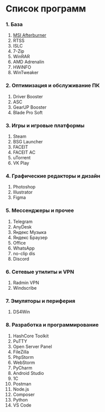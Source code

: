 # Список программ

### **1. База**  
1. [MSI Afterburner](https://www.google.com)  
2. RTSS  
3. ISLC
4. 7-Zip
5. WinRAR
6. AMD Adrenalin
7. HWiNFO
8. WinTweaker

### **2. Оптимизация и обслуживание ПК**  
1. Driver Booster  
2. ASC  
3. GearUP Booster  
4. Blade Pro Soft  

### **3. Игры и игровые платформы**  
1. Steam   
2. BSG Launcher  
3. FACEIT
4. FACEIT AC  
5. uTorrent
6. VK Play  

### **4. Графические редакторы и дизайн**  
1. Photoshop  
2. Illustrator
3. Figma  

### **5. Мессенджеры и прочее**  
1. Telegram  
2. AnyDesk  
3. Яндекс Музыка
4. Яндекс Браузер
5. Office
6. WhatsApp
7. no-clip dis
8. Discord  

### **6. Сетевые утилиты и VPN**  
1. Radmin VPN  
2. Windscribe  

### **7. Эмуляторы и периферия**  
1. DS4Win  

### **8. Разработка и программирование**  
1. HashCore Toolkit  
2. PuTTY  
3. Open Server Panel  
4. FileZilla  
5. PhpStorm  
6. WebStorm  
7. PyCharm  
8. Android Studio  
9. 1C
10. Postman
11. Node.js
12. Composer
13. Python
14. VS Code
